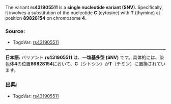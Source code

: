 The variant **rs431905511** is a **single nucleotide variant (SNV)**. Specifically, it involves a substitution of the nucleotide **C** (cytosine) with **T** (thymine) at position **89828154** on chromosome **4**.

### Source:
- TogoVar: [rs431905511](https://identifiers.org/dbsnp/rs431905511)

---

**日本語:**
バリアント **rs431905511** は、**一塩基多型 (SNV)** です。具体的には、染色体**4**の位置**89828154**において、**C**（シトシン）が**T**（チミン）に置換されています。

### 出典:
- TogoVar: [rs431905511](https://identifiers.org/dbsnp/rs431905511)